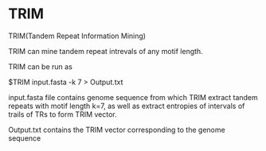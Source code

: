 # TRIM
TRIM(Tandem Repeat Information Mining)

TRIM can mine tandem repeat intrevals of any motif length.

TRIM can be run as 

$TRIM input.fasta -k 7 > Output.txt


input.fasta file contains genome sequence from which TRIM extract tandem repeats with motif length k=7, as well as extract entropies of intervals of trails of TRs to form TRIM vector. 


Output.txt contains the TRIM vector corresponding to the genome sequence
